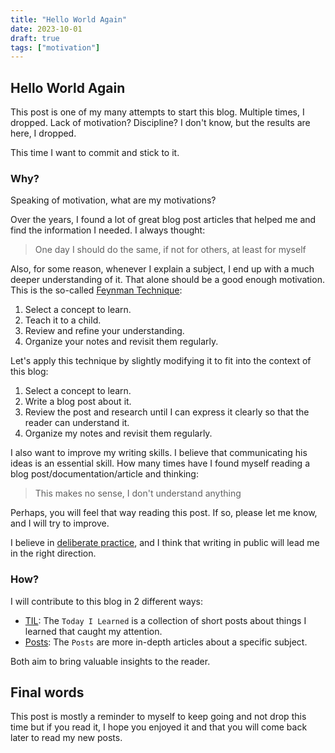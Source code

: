 ```yaml
---
title: "Hello World Again"
date: 2023-10-01
draft: true
tags: ["motivation"]
---
```


## Hello World Again

This post is one of my many attempts to start this blog. Multiple times, I dropped. Lack of motivation? Discipline?
I don't know, but the results are here, I dropped.

This time I want to commit and stick to it.

### Why?

Speaking of motivation, what are my motivations?

Over the years, I found a lot of great blog post articles that helped me and find the information I needed.
I always thought:

> One day I should do the same, if not for others, at least for myself

Also, for some reason, whenever I explain a subject, I end up with a much deeper understanding of it.
That alone should be a good enough motivation. This is the so-called [Feynman Technique](https://fs.blog/2012/04/feynman-technique/):

1. Select a concept to learn.
2. Teach it to a child.
3. Review and refine your understanding.
4. Organize your notes and revisit them regularly.

Let's apply this technique by slightly modifying it to fit into the context of this blog:

1. Select a concept to learn.
2. Write a blog post about it.
3. Review the post and research until I can express it clearly so that the reader can understand it.
4. Organize my notes and revisit them regularly.

I also want to improve my writing skills. I believe that communicating his ideas is an essential skill.
How many times have I found myself reading a blog post/documentation/article and thinking:

> This makes no sense, I don't understand anything

Perhaps, you will feel that way reading this post. If so, please let me know, and I will try to improve.

I believe in [deliberate practice](https://en.wikipedia.org/wiki/Practice_(learning_method)), and I think that writing in public will lead me in the right direction.

### How?

I will contribute to this blog in 2 different ways:

* [TIL](/til/): The `Today I Learned` is a collection of short posts about things I learned that caught my attention.
* [Posts](/posts/): The `Posts` are more in-depth articles about a specific subject.

Both aim to bring valuable insights to the reader.

## Final words
This post is mostly a reminder to myself to keep going and not drop this time but if you read it, I hope you enjoyed it and that you will come back later to read my new posts.
